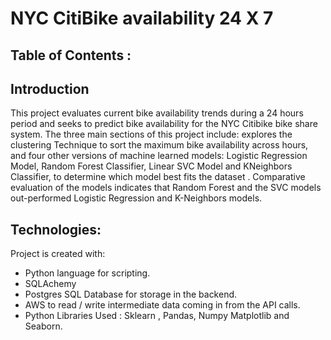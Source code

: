 # NYC CitiBike availability 24 X 7
## Table of Contents :

## Introduction
This project evaluates current bike availability trends during a 24 hours period and seeks to predict bike availability for the NYC Citibike bike share system. The three main sections of this project include: explores the clustering Technique to sort the maximum bike availability across hours,  and four other versions of machine learned models: Logistic Regression Model, Random Forest Classifier, Linear SVC Model and KNeighbors Classifier, to determine which model best fits the dataset . Comparative evaluation of the models indicates that Random Forest and the SVC models  out-performed Logistic Regression and K-Neighbors models.

## Technologies:
Project is created with:
* Python language for scripting.
* SQLAchemy
* Postgres SQL Database for storage in the backend.
* AWS to read / write intermediate data coming in from the API calls.
* Python Libraries Used : Sklearn , Pandas, Numpy Matplotlib and Seaborn.
